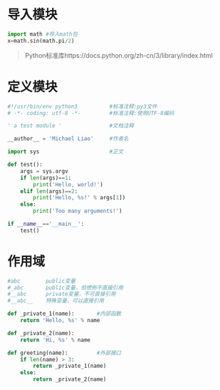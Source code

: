 # 导入模块

```python
import math	#导入math包
x=math.sin(math.pi/2)
```

> Python标准库https://docs.python.org/zh-cn/3/library/index.html





# 定义模块

```python
#!/usr/bin/env python3			#标准注释:py3文件
# -*- coding: utf-8 -*-			#标准注释:使用UTF-8编码

' a test module '				#文档注释

__author__ = 'Michael Liao'		#作者名

import sys						#正文

def test():
    args = sys.argv
    if len(args)==1:
        print('Hello, world!')
    elif len(args)==2:
        print('Hello, %s!' % args[1])
    else:
        print('Too many arguments!')

if __name__=='__main__':
    test()
```





# 作用域

```python
#abc		public变量
#_abc		public变量，但惯例不直接引用
#__abc		private变量，不可直接引用
#__abc__	特殊变量，可以直接引用

def _private_1(name):		#内部函数
    return 'Hello, %s' % name

def _private_2(name):		
    return 'Hi, %s' % name

def greeting(name):			#外部接口
    if len(name) > 3:
        return _private_1(name)
    else:
        return _private_2(name)
```


